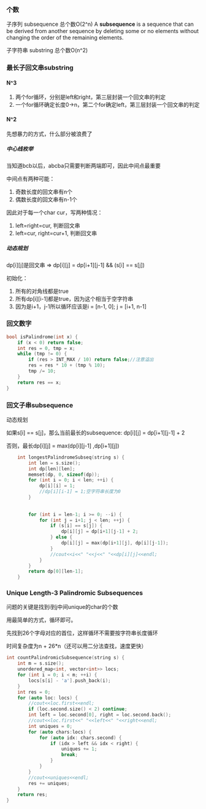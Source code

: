 ### 个数

子序列 subsequence 总个数O(2^n) A **subsequence** is a sequence that can be derived from another sequence by deleting some or no elements without changing the order of the remaining elements.

子字符串 substring 总个数O(n^2)

### 最长子回文串substring

#### N^3

1. 两个for循环，分别是left和right，第三层封装一个回文串的判定
2. 一个for循环确定长度0->n，第二个for确定left，第三层封装一个回文串的判定

#### N^2

先想暴力的方式，什么部分被浪费了

##### 中心线枚举

当知道bcb以后，abcba只需要判断两端即可，因此中间点最重要

中间点有两种可能：

1. 奇数长度的回文串有n个
2. 偶数长度的回文串有n-1个

因此对于每一个char cur，写两种情况：

1. left=right=cur, 判断回文串
2. left=cur, right=cur+1, 判断回文串

##### 动态规划

dp\[i][j]是回文串 => dp\[i][j] = dp\[i+1][j-1] && (s[i] == s[j])

初始化：

1. 所有的对角线都是true
2. 所有dp\[i][i-1]都是true，因为这个相当于空字符串
3. 因为是i+1，j-1所以循环应该是i = [n-1, 0]; j = [i+1, n-1]

### 回文数字

```cpp
bool isPalindrome(int x) {
    if (x < 0) return false;
    int res = 0, tmp = x;
    while (tmp != 0) {
        if (res > INT_MAX / 10) return false;//注意溢出
        res = res * 10 + (tmp % 10);
        tmp /= 10;
    }
    return res == x;
}
```
### 回文子串subsequence

动态规划

如果s[i] == s[j]，那么当前最长的subsequence: dp\[i][j] = dp\[i+1][j-1] + 2

否则，最长dp\[i][j] = max(dp\[i][j-1] ,dp\[i+1][j])

```cpp
    int longestPalindromeSubseq(string s) {
        int len = s.size();
        int dp[len][len];
        memset(dp, 0, sizeof(dp));
        for (int i = 0; i < len; ++i) {
            dp[i][i] = 1;
            //dp[i][i-1] = 1;空字符串长度为0
        }
            
        
        for (int i = len-1; i >= 0; --i) {
            for (int j = i+1; j < len; ++j) {
                if (s[i] == s[j]) {
                    dp[i][j] = dp[i+1][j-1] + 2;
                } else {
                    dp[i][j] = max(dp[i+1][j], dp[i][j-1]);
                }
                //cout<<i<<" "<<j<<" "<<dp[i][j]<<endl;
            }
        }
        return dp[0][len-1];
    }
```

### Unique Length-3 Palindromic Subsequences

问题的关键是找到i到j中间unique的char的个数

用最简单的方式，循环即可。

先找到26个字母对应的首位，这样循环不需要按字符串长度循环

时间复杂度为n + 26*n（还可以用二分法查找，速度更快）

```cpp
int countPalindromicSubsequence(string s) {
    int m = s.size();
    unordered_map<int, vector<int>> locs;
    for (int i = 0; i < m; ++i) {
        locs[s[i] - 'a'].push_back(i);
    }
    int res = 0;
    for (auto loc: locs) {
        //cout<<loc.first<<endl;
        if (loc.second.size() < 2) continue;
        int left = loc.second[0], right = loc.second.back();
        //cout<<loc.first<<" "<<left<<" "<<right<<endl;
        int uniques = 0;
        for (auto chars:locs) {
            for (auto idx: chars.second) {
                if (idx > left && idx < right) {
                    uniques += 1;
                    break;
                }
            }
        }
        //cout<<uniques<<endl;
        res += uniques;
    }
    return res;
}
```